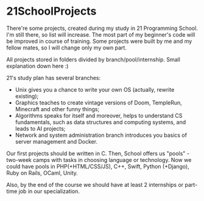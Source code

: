 # 21SchoolProjects

There're some projects, created during my study in 21 Programming School. I'm still there, so list will increase. The most part of my beginner's code will be improved in course of training. Some projects were built by me and my fellow mates, so I will change only my own part.

All projects stored in folders divided by branch/pool/internship. Small explanation down here :)



21's study plan has several branches:

- Unix gives you a chance to write your own OS (actually, rewrite existing);
- Graphics teaches to create vintage versions of Doom, TempleRun, Minecraft and other funny things;
- Algorithms speaks for itself and moreover, helps to understand CS fundamentals, such as data structures and computing systems, and leads to AI projects;
- Network and system administration branch introduces you basics of server management and Docker.

Our first projects should be written in C. Then, School offers us "pools" - two-week camps with tasks in choosing language or technology. Now we could have pools in PHP(+HTML/CSS/JS), C++, Swift, Python (+Django), Ruby on Rails, OCaml, Unity.

Also, by the end of the course we should have at least 2 internships or part-time job in our specialization. 
